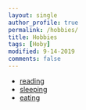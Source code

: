 ```yaml
---
layout: single
author_profile: true
permalink: /hobbies/
title: Hobbies
tags: [Hoby]
modified: 9-14-2019
comments: false
---
```



* [reading](https://en.wikipedia.org/wiki/Reading)
* [sleeping](https://en.wikipedia.org/wiki/Sleep)
* [eating](https://en.wikipedia.org/wiki/Eating)